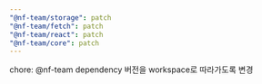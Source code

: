 ```yaml
---
"@nf-team/storage": patch
"@nf-team/fetch": patch
"@nf-team/react": patch
"@nf-team/core": patch
---
```


chore: @nf-team dependency 버전을 workspace로 따라가도록 변경
